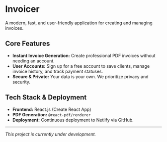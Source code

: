 # Invoicer

A modern, fast, and user-friendly application for creating and managing invoices.

## Core Features

*   **Instant Invoice Generation:** Create professional PDF invoices without needing an account.
*   **User Accounts:** Sign up for a free account to save clients, manage invoice history, and track payment statuses.
*   **Secure & Private:** Your data is your own. We prioritize privacy and security.

## Tech Stack & Deployment

*   **Frontend:** React.js (Create React App)
*   **PDF Generation:** `@react-pdf/renderer`
*   **Deployment:** Continuous deployment to Netlify via GitHub.

---
*This project is currently under development.*
